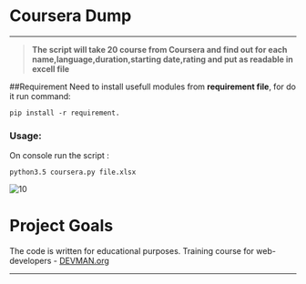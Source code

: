 # Coursera Dump
____
> **The script will take 20 course from Coursera and find out for each name,language,duration,starting date,rating and put as readable in excell file**

##Requirement
Need to install usefull modules from **requirement file**, for do it run command:
```
pip install -r requirement.
```
### Usage:
On console run the script :
```
python3.5 coursera.py file.xlsx
```
![10](https://cloud.githubusercontent.com/assets/22424468/22618075/25e8831a-eafe-11e6-991e-437333234c32.JPG)

# Project Goals

The code is written for educational purposes. Training course for web-developers - [DEVMAN.org](https://devman.org)
____